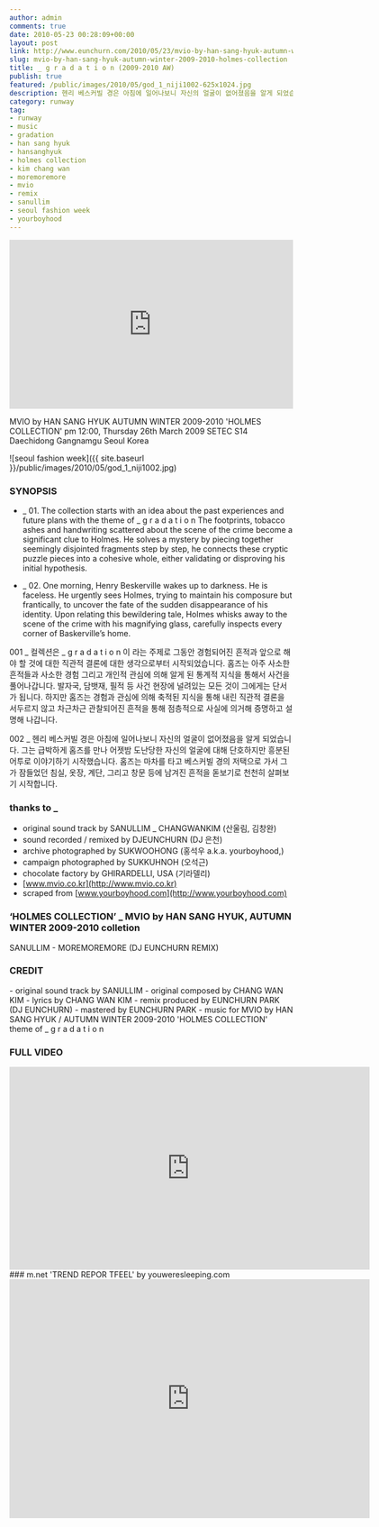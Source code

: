 ```yaml
---
author: admin
comments: true
date: 2010-05-23 00:28:09+00:00
layout: post
link: http://www.eunchurn.com/2010/05/23/mvio-by-han-sang-hyuk-autumn-winter-2009-2010-holmes-collection/
slug: mvio-by-han-sang-hyuk-autumn-winter-2009-2010-holmes-collection
title: _ g r a d a t i o n (2009-2010 AW)
publish: true
featured: /public/images/2010/05/god_1_niji1002-625x1024.jpg
description: 헨리 베스커빌 경은 아침에 일어나보니 자신의 얼굴이 없어졌음을 알게 되었습니다. 그는 급박하게 홈즈를 만나 어젯밤 도난당한 자신의 얼굴에 대해 단호하지만 흥분된 어투로 이야기하기 시작했습니다. 홈즈는 마차를 타고 베스커빌 경의 저택으로 가서 그가 잠들었던 침실, 옷장, 계단, 그리고 창문 등에 남겨진 흔적을 돋보기로 천천히 살펴보기 시작합니다.
category: runway
tag:
- runway
- music
- gradation
- han sang hyuk
- hansanghyuk
- holmes collection
- kim chang wan
- moremoremore
- mvio
- remix
- sanullim
- seoul fashion week
- yourboyhood
---
```

<iframe width="100%" height="300" scrolling="no" frameborder="no" src="https://w.soundcloud.com/player/?url=https%3A//api.soundcloud.com/tracks/1873758&amp;color=%23ff5500&amp;auto_play=false&amp;hide_related=false&amp;show_comments=true&amp;show_user=true&amp;show_reposts=false&amp;show_teaser=true&amp;visual=true"></iframe>

MVIO by HAN SANG HYUK
AUTUMN WINTER 2009-2010
'HOLMES COLLECTION'
pm 12:00, Thursday 26th March 2009
SETEC S14 Daechidong Gangnamgu Seoul Korea

![seoul fashion week]({{ site.baseurl }}/public/images/2010/05/god_1_niji1002.jpg)

### SYNOPSIS

 * _ 01. The collection starts with an idea about the past experiences and future plans with the theme of _ g r a d a t i o n The footprints, tobacco ashes and handwriting scattered about the scene of the crime become a significant clue to Holmes. He solves a mystery by piecing together seemingly disjointed fragments step by step, he connects these cryptic puzzle pieces into a cohesive whole, either validating or disproving his initial hypothesis.

 * _ 02. One morning, Henry Beskerville wakes up to darkness. He is faceless.
He urgently sees Holmes, trying to maintain his composure but frantically, to uncover the fate of the sudden disappearance of his identity.
Upon relating this bewildering tale, Holmes whisks away to the scene of the crime with his magnifying glass, carefully inspects every corner of Baskerville’s home.

001 _ 컬렉션은 _ g r a d a t i o n 이 라는 주제로 그동안 경험되어진 흔적과 앞으로 해야 할 것에 대한 직관적 결론에 대한 생각으로부터 시작되었습니다. 홈즈는 아주 사소한 흔적들과 사소한 경험 그리고 개인적 관심에 의해 알게 된 통계적 지식을 통해서 사건을 풀어나갑니다. 발자국, 담뱃재, 필적 등 사건 현장에 널려있는 모든 것이 그에게는 단서가 됩니다. 하지만 홈즈는 경험과 관심에 의해 축적된 지식을 통해 내린 직관적 결론을 서두르지 않고 차근차근 관찰되어진 흔적을 통해 점층적으로 사실에 의거해 증명하고 설명해 나갑니다.

002 _ 헨리 베스커빌 경은 아침에 일어나보니 자신의 얼굴이 없어졌음을 알게 되었습니다. 그는 급박하게 홈즈를 만나 어젯밤 도난당한 자신의 얼굴에 대해 단호하지만 흥분된 어투로 이야기하기 시작했습니다. 홈즈는 마차를 타고 베스커빌 경의 저택으로 가서 그가 잠들었던 침실, 옷장, 계단, 그리고 창문 등에 남겨진 흔적을 돋보기로 천천히 살펴보기 시작합니다.

### thanks to _
- original sound track by SANULLIM _ CHANGWANKIM (산울림, 김창완)
- sound recorded / remixed by DJEUNCHURN (DJ 은천)
- archive photographed by SUKWOOHONG (홍석우 a.k.a. yourboyhood,)
- campaign photographed by SUKKUHNOH (오석근)
- chocolate factory by GHIRARDELLI, USA (기라델리)
- [www.mvio.co.kr](http://www.mvio.co.kr)
- scraped from [www.yourboyhood.com](http://www.yourboyhood.com)

### ‘HOLMES COLLECTION’ _ MVIO by HAN SANG HYUK, AUTUMN WINTER 2009-2010 colletion

SANULLIM - MOREMOREMORE (DJ EUNCHURN REMIX)

### CREDIT
<p class="message">
- original sound track by SANULLIM
- original composed by CHANG WAN KIM
- lyrics by CHANG WAN KIM
- remix produced by EUNCHURN PARK (DJ EUNCHURN)
- mastered by EUNCHURN PARK
- music for MVIO by HAN SANG HYUK / AUTUMN WINTER 2009-2010 'HOLMES COLLECTION' theme of _ g r a d a t i o n
</p>

### FULL VIDEO
<div class="videoWrapper">
<iframe src="https://player.vimeo.com/video/10495868" width="640" height="360" frameborder="0" webkitallowfullscreen mozallowfullscreen allowfullscreen></iframe>
</div>
### m.net 'TREND REPOR TFEEL' by youweresleeping.com
<div class="videoWrapper">
<iframe src="https://player.vimeo.com/video/11460314" width="640" height="424" frameborder="0" webkitallowfullscreen mozallowfullscreen allowfullscreen></iframe>
</div>